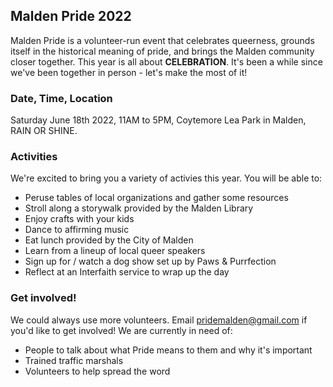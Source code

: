 ## Malden Pride 2022

Malden Pride is a volunteer-run event that celebrates queerness, grounds itself in the historical meaning of pride, and brings the Malden community closer together.
This year is all about **CELEBRATION**. It's been a while since we've been together in person - let's make the most of it!

### Date, Time, Location

Saturday June 18th 2022, 11AM to 5PM, Coytemore Lea Park in Malden, RAIN OR SHINE.

### Activities
We're excited to bring you a variety of activies this year. You will be able to:
- Peruse tables of local organizations and gather some resources
- Stroll along a storywalk provided by the Malden Library
- Enjoy crafts with your kids
- Dance to affirming music
- Eat lunch provided by the City of Malden
- Learn from a lineup of local queer speakers
- Sign up for / watch a dog show set up by Paws & Purrfection
- Reflect at an Interfaith service to wrap up the day

### Get involved!

We could always use more volunteers. Email [pridemalden@gmail.com](mailto:pridemalden@gmail.com) if you'd like to get involved!
We are currently in need of:
- People to talk about what Pride means to them and why it's important
- Trained traffic marshals
- Volunteers to help spread the word
